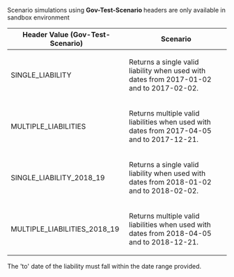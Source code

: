 <p>Scenario simulations using <b> Gov-Test-Scenario </b> headers are only available in sandbox environment</p>
<table>
    <thead>
        <tr>
            <th>Header Value (Gov-Test-Scenario)</th>
            <th>Scenario</th>
        </tr>
    </thead>
    <tbody>
        <tr>
            <td><p>SINGLE_LIABILITY</p></td>
            <td><p>Returns a single valid liability when used with dates from 2017-01-02 and to 2017-02-02.</p></td>
        </tr>
        <tr>
            <td><p>MULTIPLE_LIABILITIES</p></td>
            <td><p>Returns multiple valid liabilities when used with dates from 2017-04-05 and to 2017-12-21.</p></td>
        </tr>
        <tr>
            <td><p>SINGLE_LIABILITY_2018_19</p></td>
            <td><p>Returns a single valid liability when used with dates from 2018-01-02 and to 2018-02-02.</p></td>
        </tr>
        <tr>
            <td><p>MULTIPLE_LIABILITIES_2018_19</p></td>
            <td><p>Returns multiple valid liabilities when used with dates from 2018-04-05 and to 2018-12-21.</p></td>
        </tr>
    </tbody>
</table>
<p>The 'to' date of the liability must fall within the date range provided.</p>